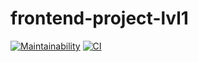 # frontend-project-lvl1

[![Maintainability](https://api.codeclimate.com/v1/badges/a99a88d28ad37a79dbf6/maintainability)](https://codeclimate.com/github/dryga94/frontend-project-lvl1/maintainability)
[![CI](https://github.com/dryga94/frontend-project-lvl1/workflows/CI/badge.svg)](https://github.com/dryga94/frontend-project-lvl1/actions)